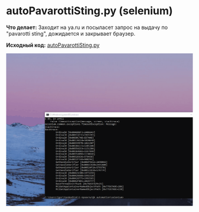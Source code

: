 # autoPavarottiSting.py (selenium)

**Что делает:** Заходит на ya.ru и посыласет запрос на выдачу по "pavarotti sting", дожидается и закрывает браузер.  

**Исходный код:** [autoPavarottiSting.py](https://github.com/igornbutin/TestLab-portfolio/blob/main/autoPavarottiSting.py)  

![gif исполнения кода на selenium (autoPavarottiSting](https://github.com/igornbutin/TestLab-portfolio/blob/main/autoPavarottiSting.gif)
